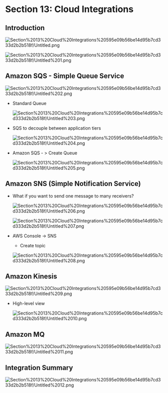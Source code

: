 # Section 13: Cloud Integrations

## Introduction

![Section%2013%20Cloud%20Integrations%20595e09b56be14d95b7cd333d2b2b518f/Untitled.png](Section%2013%20Cloud%20Integrations%20595e09b56be14d95b7cd333d2b2b518f/Untitled.png)

![Section%2013%20Cloud%20Integrations%20595e09b56be14d95b7cd333d2b2b518f/Untitled%201.png](Section%2013%20Cloud%20Integrations%20595e09b56be14d95b7cd333d2b2b518f/Untitled%201.png)

## Amazon SQS - Simple Queue Service

![Section%2013%20Cloud%20Integrations%20595e09b56be14d95b7cd333d2b2b518f/Untitled%202.png](Section%2013%20Cloud%20Integrations%20595e09b56be14d95b7cd333d2b2b518f/Untitled%202.png)

- Standard Queue

    ![Section%2013%20Cloud%20Integrations%20595e09b56be14d95b7cd333d2b2b518f/Untitled%203.png](Section%2013%20Cloud%20Integrations%20595e09b56be14d95b7cd333d2b2b518f/Untitled%203.png)

- SQS to decouple between application tiers

    ![Section%2013%20Cloud%20Integrations%20595e09b56be14d95b7cd333d2b2b518f/Untitled%204.png](Section%2013%20Cloud%20Integrations%20595e09b56be14d95b7cd333d2b2b518f/Untitled%204.png)

- Amazon SQS - > Create Queue

    ![Section%2013%20Cloud%20Integrations%20595e09b56be14d95b7cd333d2b2b518f/Untitled%205.png](Section%2013%20Cloud%20Integrations%20595e09b56be14d95b7cd333d2b2b518f/Untitled%205.png)

## Amazon SNS (Simple Notification Service)

- What if you want to send one message to many receivers?

    ![Section%2013%20Cloud%20Integrations%20595e09b56be14d95b7cd333d2b2b518f/Untitled%206.png](Section%2013%20Cloud%20Integrations%20595e09b56be14d95b7cd333d2b2b518f/Untitled%206.png)

    ![Section%2013%20Cloud%20Integrations%20595e09b56be14d95b7cd333d2b2b518f/Untitled%207.png](Section%2013%20Cloud%20Integrations%20595e09b56be14d95b7cd333d2b2b518f/Untitled%207.png)

- AWS Console → SNS
    - Create topic

    ![Section%2013%20Cloud%20Integrations%20595e09b56be14d95b7cd333d2b2b518f/Untitled%208.png](Section%2013%20Cloud%20Integrations%20595e09b56be14d95b7cd333d2b2b518f/Untitled%208.png)

## Amazon Kinesis

![Section%2013%20Cloud%20Integrations%20595e09b56be14d95b7cd333d2b2b518f/Untitled%209.png](Section%2013%20Cloud%20Integrations%20595e09b56be14d95b7cd333d2b2b518f/Untitled%209.png)

- High-level view

    ![Section%2013%20Cloud%20Integrations%20595e09b56be14d95b7cd333d2b2b518f/Untitled%2010.png](Section%2013%20Cloud%20Integrations%20595e09b56be14d95b7cd333d2b2b518f/Untitled%2010.png)

## Amazon MQ

![Section%2013%20Cloud%20Integrations%20595e09b56be14d95b7cd333d2b2b518f/Untitled%2011.png](Section%2013%20Cloud%20Integrations%20595e09b56be14d95b7cd333d2b2b518f/Untitled%2011.png)

## Integration Summary

![Section%2013%20Cloud%20Integrations%20595e09b56be14d95b7cd333d2b2b518f/Untitled%2012.png](Section%2013%20Cloud%20Integrations%20595e09b56be14d95b7cd333d2b2b518f/Untitled%2012.png)